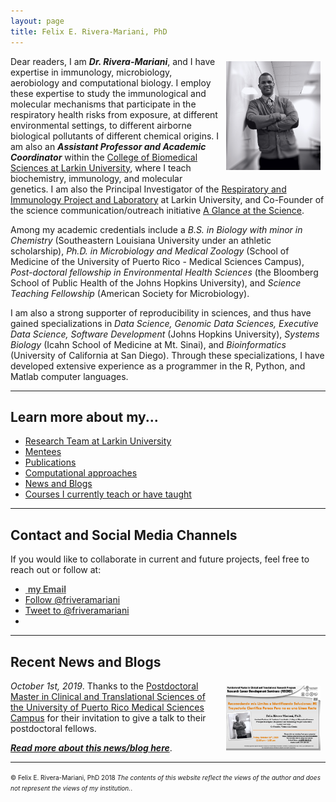 ```yaml
---
layout: page
title: Felix E. Rivera-Mariani, PhD
---
```


<img src="/img/RiveraMariani-Photo.JPG" alt="Dr. Rivera-Mariani" align="right" style="width: 30%; height: 30%; margin:8px"> 
<p>Dear readers, I am <b><i>Dr. Rivera-Mariani</i></b>, and I have expertise in immunology, microbiology, aerobiology and computational biology. I employ these expertise to study the immunological and molecular mechanisms that participate in the respiratory health risks from exposure, at different environmental settings, to different airborne biological pollutants of different chemical origins. I am also an <b><i>Assistant Professor and Academic Coordinator</i></b> within the <a href="http://ularkin.org/college-of-biomedical-sciences/" target="_blank">College of Biomedical Sciences at Larkin University</a>, where I teach biochemistry, immunology, and molecular genetics. I am also the Principal Investigator of the <a href="https://www.riplrt.com/" target="_blank">Respiratory and Immunology Project and Laboratory</a> at Larkin University, and Co-Founder of the science communication/outreach initiative <a href="https://www.vistazoalaciencia.com/" target="_blank">A Glance at the Science</a>.</p>

<p>Among my academic credentials include a <i>B.S. in Biology with minor in Chemistry</i> (Southeastern Louisiana University under an athletic scholarship), <i>Ph.D. in Microbiology and Medical Zoology</i> (School of Medicine of the University of Puerto Rico - Medical Sciences Campus), <i>Post-doctoral fellowship in Environmental Health Sciences</i> (the Bloomberg School of Public Health of the Johns Hopkins University), and <i>Science Teaching Fellowship</i> (American Society for Microbiology).</p>

<p>I am also a strong supporter of reproducibility in sciences, and thus have gained specializations in <i>Data Science, Genomic Data Sciences, Executive Data Science, Software Development</i> (Johns Hopkins University), <i>Systems Biology</i> (Icahn School of Medicine at Mt. Sinai), and <i>Bioinformatics</i> (University of California at San Diego). Through these specializations, I have developed extensive experience as a programmer in the R, Python, and Matlab computer languages.</p>

---

## Learn more about my...

<ul>
	<li><a href="https://www.riplrt.com" target="_blank"> Research Team at Larkin University</a></li>
	<li><a href="/mentoring">Mentees</a></li>
	<li><a href="/publications">Publications</a></li>
	<li><a href="/datasci" target="_blank">Computational approaches</a></li>
	<li><a href="/blog" target="_blank">News and Blogs</a></li>
	<li><a href="/teaching" target="_blank">Courses I currently teach or have taught</a></li>
</ul>

---

## Contact and Social Media Channels 

If you would like to collaborate in current and future projects, feel free to reach out or follow at:

<ul>
	<li><a href="mailto:felixrm@friveram.com" target="_blank" style="color:#515151;"><i class="fa fa-envelope" style="font-size:1em"></i> &nbsp;<b>my Email</b><br></a></li>
	<li><a href="https://twitter.com/friveramariani?ref_src=twsrc%5Etfw" class="twitter-follow-button" data-show-count="false">Follow @friveramariani</a><script async src="https://platform.twitter.com/widgets.js" charset="utf-8"></script></li>
	<li><a href="https://twitter.com/intent/tweet?screen_name=friveramariani&ref_src=twsrc%5Etfw" class="twitter-mention-button" data-show-count="false">Tweet to @friveramariani</a><script async src="https://platform.twitter.com/widgets.js" charset="utf-8"></script></li>
 	<li><script src="//platform.linkedin.com/in.js" type="text/javascript"></script><script type="IN/MemberProfile" data-id="http://www.linkedin.com/in/felixeriveramariani" data-format="hover" data-related="false" data-text="Felix E. Rivera-Mariani, PhD"></script></li>
</ul>

---
## Recent News and Blogs

<img src="/img/pmctrp_seminar.jpeg" alt="Semianr at UPR-RCM Postdoctoral MS in Clinical and Translational Sciences" align="right" style="width: 30%; height: 30%; margin:8px"> 
<p> <i>October 1st, 2019</i>. Thanks to the <a href="https://eps.rcm.upr.edu/post-doctoral-master-of-science-in-clinical-and-translational-research/" target="_blank"> Postdoctoral Master in Clinical and Translational Sciences of the University of Puerto Rico Medical Sciences Campus</a> for their invitation to give a talk to their postdoctoral fellows.</p>

<b><i><a href="https://www.friveram.com/2020-10-16-seminar-uprrcm-postdoctoral-master/" target="_blank">Read more about this news/blog here</a></i></b>.

---

<font size="1">&#169; Felix E. Rivera-Mariani, PhD 2018 <i>The contents of this website reflect the views of the author and does not represent the views of my institution.</i>.</font>
